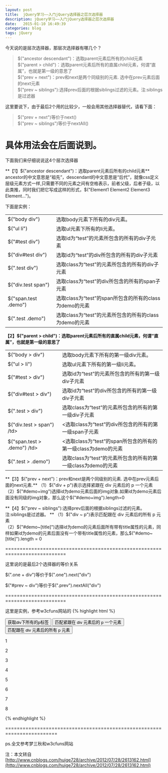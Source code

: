```yaml
---
layout: post
title:  jQuery学习——入门jQuery选择器之层次选择器
description: jQuery学习——入门jQuery选择器之层次选择器
date:   2015-01-10 16:49:39
categories: blog
tags: jQuery
---
```

今天说的是层次选择器，那层次选择器有哪几个？  
>$("ancestor descendant")：选取parent元素后所有的child元素  
>$("parent > child")：选取parent元素后所有的直属child元素，何谓“直属”，也就是第一级的意思了  
>$("prev + next")：prev和next是两个同级别的元素. 选中在prev元素后面的next元素  
>$("prev ~ siblings"):选择prev后面的根据siblings过滤的元素。注:siblings是过滤器  

这里要说下，由于最后2个用的比较少，一般会用其他选择器替代，请看下面：  
>$("prev + next")等价于next()  
>$("prev ~ siblings")等价于nextAll()  

具体用法会在后面说到。  
===========================================================================
下面我们来仔细说说这4个层次选择器

**【1】$("ancestor descendant")：选取parent元素后所有的child元素**  
ancestor的中文意思是“祖先”，descendant的中文意思是“后代”，就像css定义层级元素方式一样,只需要不同的元素之间有空格表示，前者父级，后者子级，以此类推，同时我们把它写成这样的形式，$("Element1 Element2 Element3 Element...")。

下面是实例：  
<table>
<tr><td>$("body div")	    </td><td>选取body元素下所有的div元素。                           </td></tr>
<tr><td>$("ul li")	        </td><td>选取ul元素下所有的li元素。                              </td></tr>
<tr><td>$("#test div")	    </td><td>选取id为“test”的元素所包含的所有的div子元素           </td></tr>
<tr><td>$("div#test div")	</td><td>选取id为“test”的div所包含的所有的div子元素            </td></tr>
<tr><td>$(".test div")	    </td><td>选取class为“test”的元素所包含的所有的div子元素        </td></tr>
<tr><td>$("div.test span")	</td><td>选取class为“test”的div所包含的所有的span子元素        </td></tr>
<tr><td>$("span.test .demo")</td><td>选取class为“test”的span所包含的所有的class为demo的元素</td></tr>
<tr><td>$(".test .demo")	</td><td>选取class为“test”的元素所包含的所有的class为demo的元素</td></tr>
</table>


**【2】$("parent > child")：选取parent元素后所有的直属child元素，何谓“直属”，也就是第一级的意思了**  
<table>
<tr><td>$("body > div")	       </td><td>选取body元素下所有的第一级div元素。                             </td></tr>
<tr><td>$("ul > li")	       </td><td>选取ul元素下所有的第一级li元素。                                </td></tr>
<tr><td>$("#test > div")	   </td><td>选取id为“test”的元素所包含的所有的第一级div子元素             </td></tr>
<tr><td>$("div#test > div")	   </td><td>选取id为“test”的div所包含的所有的第一级div子元素              </td></tr>
<tr><td>$(".test > div")	   </td><td>选取class为“test”的元素所包含的所有的第一级div子元素          </td></tr>
<tr><td>$("div.test > span")	/td><td><选取class为“test”的div所包含的所有的第一级span子元素         </td></tr>
<tr><td>$("span.test > .demo")	/td><td><选取class为“test”的span所包含的所有的第一级class为demo的元素 </td></tr>
<tr><td>$(".test > .demo")	   </td><td>选取class为“test”的元素所包含的所有的第一级class为demo的元素  </td></tr>
</table>

**【3】$("prev + next")：prev和next是两个同级别的元素. 选中在prev元素后面的next元素.**  
（1）$("div + p")表示选择紧跟在 div 元素后的 p 一个元素  
（2）$("#demo+img")选择id为demo元素后面的img对象.如果id为demo元素后面没有同级的img对象，那么这个$("#demo+img").length=0  

**【4】$("prev ~ siblings"):选择prev后面的根据siblings过滤的元素。注:siblings是过滤器。  **
（1）$("div ~ p")表示匹配跟在 div 元素后的所有 p 元素  
（2）$("#demo~[title]")选择id为demo的元素后面所有带有title属性的元素，同样如果id为demo的元素后面没有一个带有title属性的元素，那么$("#demo~[title]").length = 0

 

===========================================================================

 

这里说的是最后2个选择器的等价关系

$(".one + div")等价于$(".one").next("div")

$("#prev ~ div")等价于$(".prev").nextAll("div")

 

===========================================================================

这里是实例，参考w3cfuns网站的
{% highlight html %}
<!DOCTYPE html PUBLIC "-//W3C//DTD XHTML 1.0 Transitional//EN" "http://www.w3.org/TR/xhtml1/DTD/xhtml1-transitional.dtd">
<html xmlns="http://www.w3.org/1999/xhtml">
<head>
<meta http-equiv="Content-Type" content="text/html; charset=utf-8" />
<title>实例</title>
<script language="javascript" src="http://ajax.googleapis.com/ajax/libs/jquery/1.7.2/jquery.min.js"></script>
<script type="text/javascript"> 
$(function(){      
    $("#bt1").click(function(){
        $("div > p").text("我们都是div中的儿子，我们的名字叫做p还记得教程中的$(\"父亲 > 儿子 > ...\")这种关系吗？就是以这种方式选择的我$(\"div > p\")");
    })
    $("#bt2").click(function(){
        $("div + p").text("我是紧跟着div的p既然紧跟着，当然就得使用“+”紧密的连在一起嘛。以这种方式选择的我$(\"div + p\")");
    })
    $("#bt3").click(function(){
        $("div ~ p").text("我们是div的跟随者，我们的名字叫做p要以这种方式选择的我$(\"div ~ p\")");
    })
})
</script>
</head>
 
<body>
<input id="bt1" type="button" value="获取div下所有的p标签"/>
<input id="bt2" type="button" value="匹配紧跟在 div 元素后的 p 一个元素"/>
<input id="bt3" type="button" value="匹配跟在 div 元素后的所有 p 元素"/>
<div>
    <p>1</p>
    <p>2</p>
    <p>3</p>
    <p>4</p>
</div>
<p>5</p>
<p>6</p>
<p>7</p>
<p>8</p>
</body>
</html>
{% endhighlight %} 

========================================================================

ps.全文参考梦三秋和w3cfuns网站

注：本文转自[http://www.cnblogs.com/huige728/archive/2012/07/28/2613162.html](http://www.cnblogs.com/huige728/archive/2012/07/28/2613162.html)